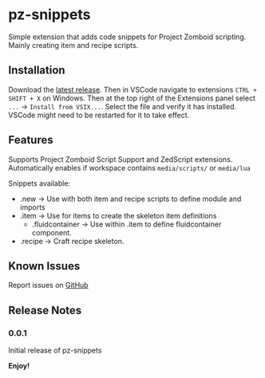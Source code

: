 # pz-snippets

Simple extension that adds code snippets for Project Zomboid scripting. Mainly creating item and recipe scripts.

## Installation

Download the [latest release](https://github.com/doomercreatine/pz-snippets/releases/latest). Then in VSCode navigate to extensions `CTRL + SHIFT + X` on Windows. Then at the top right of the Extensions panel select `...` -> `Install from VSIX...`. Select the file and verify it has installed. VSCode might need to be restarted for it to take effect.

## Features

Supports Project Zomboid Script Support and ZedScript extensions. Automatically enables if workspace contains `media/scripts/` or `media/lua`

Snippets available:

- .new -> Use with both item and recipe scripts to define module and imports
- .item -> Use for items to create the skeleton item definitions
  - .fluidcontainer -> Use within .item to define fluidcontainer component.
- .recipe -> Craft recipe skeleton.

## Known Issues

Report issues on [GitHub](https://github.com/doomercreatine/pz-snippets/issues)

## Release Notes

### 0.0.1

Initial release of pz-snippets

**Enjoy!**
